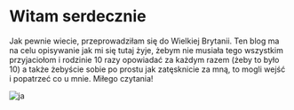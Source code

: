 # Witam serdecznie

Jak pewnie wiecie, przeprowadziłam się do Wielkiej Brytanii. Ten blog ma na celu opisywanie jak mi się tutaj żyje, żebym nie musiała tego wszystkim przyjaciołom i rodzinie 10 razy opowiadać za każdym razem (żeby to było 10) a także żebyście sobie po prostu jak zatęsknicie za mną, to mogli wejść i popatrzeć co u mnie. Miłego czytania! 

![ja](day1(1).png)
